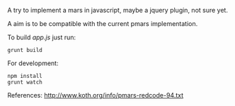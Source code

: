 A try to implement a mars in javascript, maybe a jquery plugin, not sure yet.

A aim is to be compatible with the current pmars implementation.

To build *app.js* just run:

    grunt build

For development:

    npm install
    grunt watch

References:
http://www.koth.org/info/pmars-redcode-94.txt